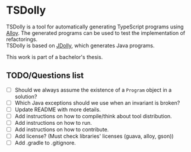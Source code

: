 # TSDolly
TSDolly is a tool for automatically generating TypeScript programs using [Alloy](https://alloytools.org/).
The generated programs can be used to test the implementation of refactorings.  
TSDolly is based on [JDolly](https://github.com/gustavoasoares/jdolly), which generates Java programs.

This work is part of a bachelor's thesis.


## TODO/Questions list
 - [ ] Should we always assume the existence of a `Program` object in a solution?
 - [ ] Which Java exceptions should we use when an invariant is broken?
 - [ ] Update README with more details.
 - [ ] Add instructions on how to compile/think about tool distribution.
 - [ ] Add instructions on how to run.
 - [ ] Add instructions on how to contribute.
 - [ ] Add license? (Must check libraries' licenses (guava, alloy, gson))
 - [ ] Add .gradle to .gitignore.